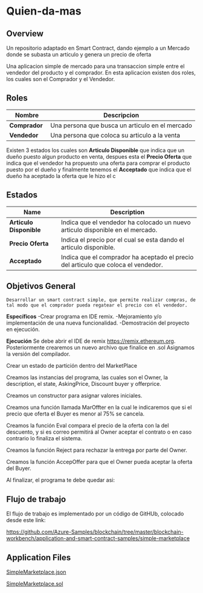 Quien-da-mas
====================================================================

Overview 
---------

Un repositorio adaptado en Smart Contract, dando ejemplo a un Mercado donde se subasta un articulo y genera un precio de oferta

Una aplicacion simple de mercado para una transaccion simple entre el vendedor del producto y el comprador.
En esta aplicacion existen dos roles, los cuales son el Comprador y el Vendedor.

Roles 
------------------
| Nombre                  | Descripcion                                       |
|------------------------|---------------------------------------------------|
|**Comprador** |Una persona que busca un articulo en el mercado |
|**Vendedor** |Una persona que coloca su articulo a la venta |



Existen 3 estados los cuales son **Articulo Disponible** que indica que un dueño puesto algun producto en venta, despues esta el **Precio Oferta** que indica que el vendedor ha propuesto una oferta para comprar el producto puesto por el dueño y finalmente tenemos el **Acceptado** que indica que el dueño ha aceptado la oferta que le hizo el c


Estados
-------

| Name                   | Description                                       |
|------------------------|---------------------------------------------------|
|**Articulo Disponible** |Indica que el vendedor ha colocado un nuevo articulo disponible en el mercado.
|**Precio Oferta** |Indica  el precio por el cual se esta dando el articulo disponible.
|**Acceptado** |Indica que el comprador ha aceptado el precio del articulo que coloca el vendedor.

**Objetivos**
 **General**
 --
   	Desarrollar un smart contract simple, que permite realizar compras, de tal modo que el comprador pueda regatear el precio con el vendedor. 

 **Específicos**
   -Crear programa en IDE remix.
   -Mejoramiento y/o implementación de una nueva funcionalidad.
   -Demostración del proyecto en ejecución.
   
**Ejecución**
Se debe abrir el IDE de remix https://remix.ethereum.org.
Posteriormente crearemos un nuevo archivo que finalice en .sol
Asignamos la versión del compilador.

Crear un estado de partición dentro del MarketPlace

Creamos las instancias del programa, las cuales son el Owner, la description, el state, AskingPrice, Discount buyer y offerprice.

Creamos un constructor para asignar valores iniciales.


Creamos una función llamada MarOffter en la cual le indicaremos que si el precio que oferta el Buyer es menor al 75% se cancela.

Creamos la función Eval compara el precio de la oferta con la del descuento, y si es correo permitirá al Owner aceptar el contrato o en caso contrario lo finaliza el sistema.

Creamos la función Reject para rechazar la entrega por parte del Owner.

Creamos la función AccepOffer para que el Owner pueda aceptar la oferta del Buyer.

Al finalizar, el programa te debe quedar asi:





Flujo de trabajo
----------------
El flujo de trabajo es implementado por un código de GitHUb, colocado desde este link:

https://github.com/Azure-Samples/blockchain/tree/master/blockchain-workbench/application-and-smart-contract-samples/simple-marketplace
 


 
Application Files
-----------------

[SimpleMarketplace.json](./ethereum/SimpleMarketplace.json)

[SimpleMarketplace.sol](./ethereum/SimpleMarketplace.sol)
